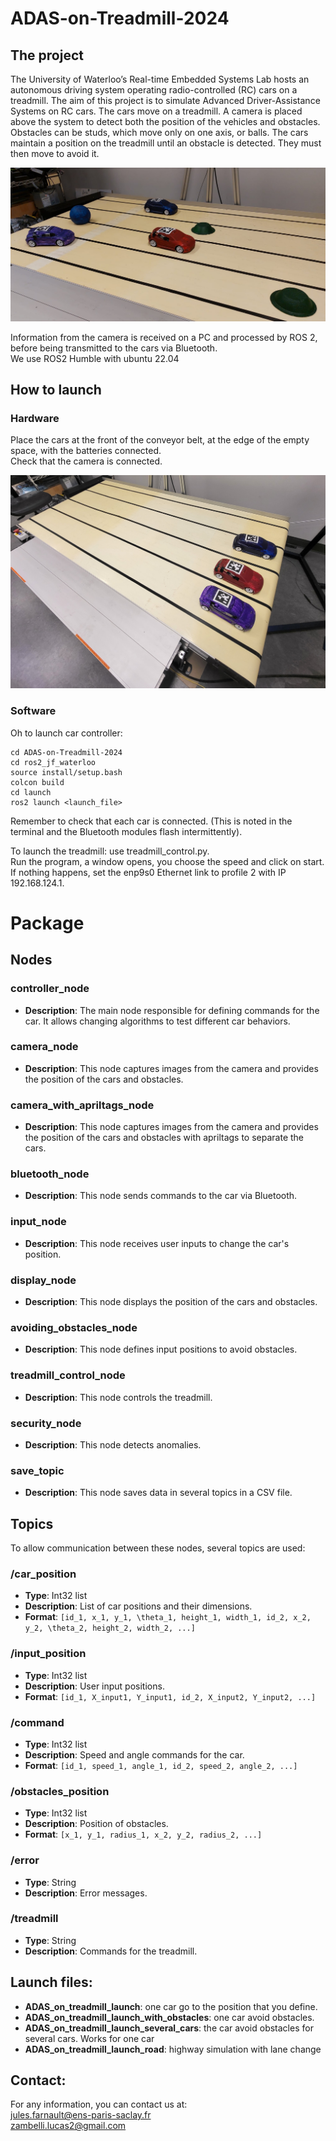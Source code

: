 # ADAS-on-Treadmill-2024

## The project
The University of Waterloo’s Real-time Embedded Systems Lab hosts an autonomous driving system operating radio-controlled (RC) cars on a treadmill. The aim of this project is to simulate Advanced Driver-Assistance Systems on RC cars. The cars move on a treadmill. A camera is placed above the system to detect both the position of the vehicles and obstacles. Obstacles can be studs, which move only on one axis, or balls. The cars maintain a position on the treadmill until an obstacle is detected. They must then move to avoid it. 

![image](Picture/ADAS3.png)

Information from the camera is received on a PC and processed by ROS 2, before being transmitted to the cars via Bluetooth.  
We use ROS2 Humble with ubuntu 22.04

## How to launch
### Hardware

Place the cars at the front of the conveyor belt, at the edge of the empty space, with the batteries connected.  
Check that the camera is connected.

![image](Picture/LaunchConfig.jpg)

### Software

Oh to launch car controller:
```
cd ADAS-on-Treadmill-2024
cd ros2_jf_waterloo
source install/setup.bash
colcon build
cd launch
ros2 launch <launch_file>
```
Remember to check that each car is connected. (This is noted in the terminal and the Bluetooth modules flash intermittently).  

To launch the treadmill: use treadmill_control.py.  
Run the program, a window opens, you choose the speed and click on start.  
If nothing happens, set the enp9s0 Ethernet link to profile 2 with IP 192.168.124.1. 

# Package

## Nodes

### controller_node
- **Description**: The main node responsible for defining commands for the car. It allows changing algorithms to test different car behaviors.

### camera_node
- **Description**: This node captures images from the camera and provides the position of the cars and obstacles.

### camera_with_apriltags_node
- **Description**: This node captures images from the camera and provides the position of the cars and obstacles with apriltags to separate the cars.

### bluetooth_node
- **Description**: This node sends commands to the car via Bluetooth.

### input_node
- **Description**: This node receives user inputs to change the car's position.

### display_node
- **Description**: This node displays the position of the cars and obstacles.

### avoiding_obstacles_node
- **Description**: This node defines input positions to avoid obstacles.

### treadmill_control_node
- **Description**: This node controls the treadmill.

### security_node
- **Description**: This node detects anomalies.

### save_topic
- **Description**: This node saves data in several topics in a CSV file.

## Topics

To allow communication between these nodes, several topics are used:

### /car_position
- **Type**: Int32 list
- **Description**: List of car positions and their dimensions.
- **Format**: `[id_1, x_1, y_1, \theta_1, height_1, width_1, id_2, x_2, y_2, \theta_2, height_2, width_2, ...]`

### /input_position
- **Type**: Int32 list
- **Description**: User input positions.
- **Format**: `[id_1, X_input1, Y_input1, id_2, X_input2, Y_input2, ...]`

### /command
- **Type**: Int32 list
- **Description**: Speed and angle commands for the car.
- **Format**: `[id_1, speed_1, angle_1, id_2, speed_2, angle_2, ...]`

### /obstacles_position
- **Type**: Int32 list
- **Description**: Position of obstacles.
- **Format**: `[x_1, y_1, radius_1, x_2, y_2, radius_2, ...]`

### /error
- **Type**: String
- **Description**: Error messages.

### /treadmill
- **Type**: String
- **Description**: Commands for the treadmill.


## Launch files:
- **ADAS_on_treadmill_launch**: one car go to the position that you define.
- **ADAS_on_treadmill_launch_with_obstacles**: one car avoid obstacles.
- **ADAS_on_treadmill_launch_several_cars**: the car avoid obstacles for several cars. Works for one car
- **ADAS_on_treadmill_launch_road**: highway simulation with lane change


## Contact:
For any information, you can contact us at:  
jules.farnault@ens-paris-saclay.fr  
zambelli.lucas2@gmail.com

